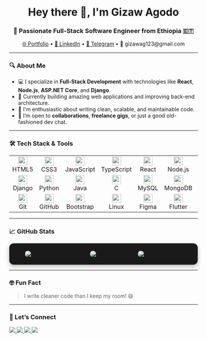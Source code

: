 
<h1 align="center">Hey there 👋, I'm Gizaw Agodo</h1>
<h3 align="center">🚀 Passionate Full-Stack Software Engineer from Ethiopia 🇪🇹</h3>

<p align="center">
  <a href="https://gizaw-portifolio.netlify.app/" target="_blank">🌐 Portfolio</a> •
  <a href="https://www.linkedin.com/in/gizaw-ag-671390218/" target="_blank">💼 LinkedIn</a> •
  <a href="https://t.me/gzag15l" target="_blank">💬 Telegram</a> •
  📧 gizawag123@gmail.com
</p>

---

### 🔍 About Me

- 💻 I specialize in **Full-Stack Development** with technologies like **React**, **Node.js**, **ASP.NET Core**, and **Django**.
- 🚧 Currently building amazing web applications and improving back-end architecture.
- 🎯 I'm enthusiastic about writing clean, scalable, and maintainable code.
- 🤝 I’m open to **collaborations**, **freelance gigs**, or just a good old-fashioned dev chat.

---

### 🛠️ Tech Stack & Tools

<table>
  <tr>
    <td align="center" width="90">
      <img src="https://cdn.jsdelivr.net/gh/devicons/devicon/icons/html5/html5-original.svg" width="24" height="24"/><br>HTML5
    </td>
    <td align="center" width="90">
      <img src="https://cdn.jsdelivr.net/gh/devicons/devicon/icons/css3/css3-original.svg" width="24" height="24"/><br>CSS3
    </td>
    <td align="center" width="90">
      <img src="https://cdn.jsdelivr.net/gh/devicons/devicon/icons/javascript/javascript-original.svg" width="24" height="24"/><br>JavaScript
    </td>
    <td align="center" width="90">
      <img src="https://cdn.jsdelivr.net/gh/devicons/devicon/icons/typescript/typescript-original.svg" width="24" height="24"/><br>TypeScript
    </td>
    <td align="center" width="90">
      <img src="https://cdn.jsdelivr.net/gh/devicons/devicon/icons/react/react-original.svg" width="24" height="24"/><br>React
    </td>
    <td align="center" width="90">
      <img src="https://cdn.jsdelivr.net/gh/devicons/devicon/icons/nodejs/nodejs-original.svg" width="24" height="24"/><br>Node.js
    </td>
    <td align="center" width="90">
      <img src="https://cdn.jsdelivr.net/gh/devicons/devicon/icons/express/express-original.svg" width="24" height="24"/><br>Express.js
    </td>
    <td align="center" width="90">
      <img src="https://cdn.jsdelivr.net/gh/devicons/devicon/icons/vuejs/vuejs-original.svg" width="24" height="24"/><br>Vue.js
    </td>
    <td align="center" width="90">
      <img src="https://cdn.jsdelivr.net/gh/devicons/devicon/icons/angularjs/angularjs-original.svg" width="24" height="24"/><br>Angular
    </td>
    <td align="center" width="90">
      <img src="https://cdn.jsdelivr.net/gh/devicons/devicon/icons/webpack/webpack-original.svg" width="24" height="24"/><br>Webpack
    </td>
  </tr>
  <tr>
    <td align="center" width="90">
      <img src="https://cdn.jsdelivr.net/gh/devicons/devicon/icons/django/django-plain.svg" width="24" height="24"/><br>Django
    </td>
    <td align="center" width="90">
      <img src="https://cdn.jsdelivr.net/gh/devicons/devicon/icons/python/python-original.svg" width="24" height="24"/><br>Python
    </td>
    <td align="center" width="90">
      <img src="https://cdn.jsdelivr.net/gh/devicons/devicon/icons/java/java-original.svg" width="24" height="24"/><br>Java
    </td>
    <td align="center" width="90">
      <img src="https://cdn.jsdelivr.net/gh/devicons/devicon/icons/c/c-original.svg" width="24" height="24"/><br>C
    </td>
    <td align="center" width="90">
      <img src="https://cdn.jsdelivr.net/gh/devicons/devicon/icons/mysql/mysql-original.svg" width="24" height="24"/><br>MySQL
    </td>
    <td align="center" width="90">
      <img src="https://cdn.jsdelivr.net/gh/devicons/devicon/icons/mongodb/mongodb-original.svg" width="24" height="24"/><br>MongoDB
    </td>
    <td align="center" width="90">
      <img src="https://cdn.jsdelivr.net/gh/devicons/devicon/icons/postgresql/postgresql-original.svg" width="24" height="24"/><br>PostgreSQL
    </td>
    <td align="center" width="90">
      <img src="https://cdn.jsdelivr.net/gh/devicons/devicon/icons/redis/redis-original.svg" width="24" height="24"/><br>Redis
    </td>
    <td align="center" width="90">
      <img src="https://cdn.jsdelivr.net/gh/devicons/devicon/icons/sqlite/sqlite-original.svg" width="24" height="24"/><br>SQLite
    </td>
    <td align="center" width="90">
      <img src="https://cdn.jsdelivr.net/gh/devicons/devicon/icons/spring/spring-original.svg" width="24" height="24"/><br>Spring
    </td>
  </tr>
  <tr>
    <td align="center" width="90">
      <img src="https://cdn.jsdelivr.net/gh/devicons/devicon/icons/git/git-original.svg" width="24" height="24"/><br>Git
    </td>
    <td align="center" width="90">
      <img src="https://cdn.jsdelivr.net/gh/devicons/devicon/icons/github/github-original.svg" width="24" height="24"/><br>GitHub
    </td>
    <td align="center" width="90">
      <img src="https://cdn.jsdelivr.net/gh/devicons/devicon/icons/bootstrap/bootstrap-original.svg" width="24" height="24"/><br>Bootstrap
    </td>
    <td align="center" width="90">
      <img src="https://cdn.jsdelivr.net/gh/devicons/devicon/icons/linux/linux-original.svg" width="24" height="24"/><br>Linux
    </td>
    <td align="center" width="90">
      <img src="https://cdn.jsdelivr.net/gh/devicons/devicon/icons/figma/figma-original.svg" width="24" height="24"/><br>Figma
    </td>
    <td align="center" width="90">
      <img src="https://cdn.jsdelivr.net/gh/devicons/devicon/icons/flutter/flutter-original.svg" width="24" height="24"/><br>Flutter
    </td>
    <td align="center" width="90">
      <img src="https://cdn.jsdelivr.net/gh/devicons/devicon/icons/docker/docker-original.svg" width="24" height="24"/><br>Docker
    </td>
    <td align="center" width="90">
      <img src="https://cdn.jsdelivr.net/gh/devicons/devicon/icons/kubernetes/kubernetes-plain.svg" width="24" height="24"/><br>Kubernetes
    </td>
    <td align="center" width="90">
      <img src="https://cdn.jsdelivr.net/gh/devicons/devicon/icons/amazonwebservices/amazonwebservices-original.svg" width="24" height="24"/><br>AWS
    </td>
    <td align="center" width="90">
      <img src="https://cdn.jsdelivr.net/gh/devicons/devicon/icons/jenkins/jenkins-original.svg" width="24" height="24"/><br>Jenkins
    </td>
  </tr>
</table>

---

### 📈 GitHub Stats

<div style="display: flex; justify-content: center; align-items: flex-start; gap: 20px; flex-wrap: wrap; padding: 20px; background: #1a1a1a; border-radius: 12px; box-shadow: 0 4px 12px rgba(0, 0, 0, 0.3); max-width: 1200px; margin: 0 auto;">
  <img src="https://github-readme-stats.vercel.app/api?username=Gizaw-Agodo&show_icons=true&theme=radical&hide_border=true&border_radius=8" alt="Gizaw's GitHub stats" style="max-width: 100%; height: auto; border-radius: 8px;" />
   <img src="https://github-readme-streak-stats.herokuapp.com/?user=Gizaw-Agodo&theme=radical&hide_border=true&border_radius=8" alt="GitHub Streak" style="max-width: 100%; height: auto; border-radius: 8px;" />
  <img src="https://github-readme-stats.vercel.app/api/top-langs/?username=Gizaw-Agodo&layout=compact&theme=radical&hide_border=true&border_radius=8" alt="Top Languages" style="max-width: 100%; height: auto; border-radius: 8px;" />
 
</div>

---

### 🤓 Fun Fact

> I write cleaner code than I keep my room! 😄

---

### 🔗 Let’s Connect

<p align="left">
  <a href="https://www.linkedin.com/in/gizaw-ag-671390218/" target="_blank">
    <img src="https://img.shields.io/badge/LinkedIn-blue?logo=linkedin&style=for-the-badge" />
  </a>
  <a href="https://t.me/gzag15l" target="_blank">
    <img src="https://img.shields.io/badge/Telegram-2CA5E0?logo=telegram&style=for-the-badge" />
  </a>
  <a href="mailto:gizawag123@gmail.com">
    <img src="https://img.shields.io/badge/Gmail-D14836?logo=gmail&style=for-the-badge" />
  </a>
  <a href="https://leetcode.com/gizaw/" target="_blank">
    <img src="https://img.shields.io/badge/LeetCode-FFA116?logo=leetcode&style=for-the-badge" />
  </a>
</p>

